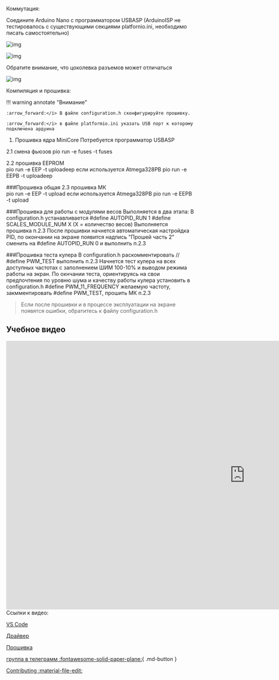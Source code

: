 Коммутация:

Соедините Arduino Nano с программатором USBASP
(ArduinoISP не тестировалось с существующими секциями platfornio.ini, необходимо писать самостоятельно) 
<!-- https://raw.githubusercontent.com/pavluchenkor/iDryerController/master/src_isp/pins.png -->
![img](https://raw.githubusercontent.com/pavluchenkor/iDryerController/master/src_isp/pins.png)

![img](https://raw.githubusercontent.com/pavluchenkor/iDryerController/master/src_isp/usbasp10.jpg)

Обратите внимание, что цоколевка разъемов может отличаться

![img](https://raw.githubusercontent.com/pavluchenkor/iDryerController/master/src_isp/img001.png)

Компиляция и прошивка:

!!! warning annotate "Внимание"

    :arrow_forward:</i> В файле configuration.h сконфигурируйте прошивку.
    
    :arrow_forward:</i> в файле platformio.ini указать USB порт к которому подключена ардуина


1. Прошивка ядра MiniCore
Потребуется программатор USBASP

2.1 смена фьюзов
    pio run -e fuses -t fuses

2.2 прошивка EEPROM<br>
    pio run -e EEP -t uploadeep
    если используется Atmega328PB
    pio run -e EEPB -t uploadeep

###Прошивка общая
2.3 прошивка МК<br>
    pio run -e EEP -t upload
    если используется Atmega328PB
    pio run -e EEPB -t upload 

###Прошивка для работы с модулями весов
Выполняется в два этапа:
В configuration.h устанавливается
#define AUTOPID_RUN 1
#define SCALES_MODULE_NUM Х (Х = количество весов)
Выполняется прошивка п.2.3
После прошивки начнется автоматическая настройдка PID, по окончании на экране появится надпись "Прошей часть 2"
сменить на #define AUTOPID_RUN 0
и выполнить п.2.3

###Прошивка теста кулера
В configuration.h раскомментировать // #define PWM_TEST
выполнить п.2.3
Начнется тест кулера на всех доступных частотах с заполнением ШИМ 100-10% и выводом режима работы на экран. По окнчании теста, ориентируясь на свои предпочтения по уровню шума и качеству работы кулера установить в configuration.h #define PWM_11_FREQUENCY желаемую частоту,  закмментировать #define PWM_TEST, прошить МК п.2.3


> Если после прошивки и в процессе эксплуатации на экране появятся ошибки, обратитесь к файлу configuration.h

## Учебное видео
<div class="video-wrapper">
  <iframe width="1280" height="720" src="https://www.youtube.com/embed/psw30jXlxPQ" frameborder="0" allowfullscreen></iframe>
</div>
Ссылки к видео:

[VS Code](https://code.visualstudio.com/Download)

[Драйвер](https://zadig.akeo.ie/)

[Прошивка](https://github.com/pavluchenkor/iDryerController)


[группа в телеграмм :fontawesome-solid-paper-plane:](https://t.me/iDryer){ .md-button }

[Contributing :material-file-edit:](https://github.com/pavluchenkor/iDryerController)
